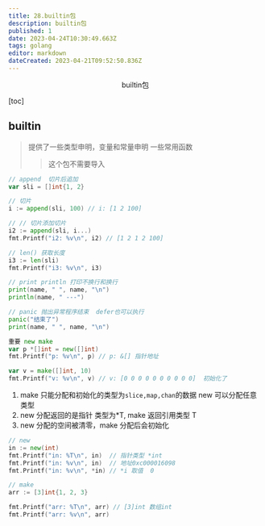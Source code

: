```yaml
---
title: 28.builtin包
description: builtin包
published: 1
date: 2023-04-24T10:30:49.663Z
tags: golang
editor: markdown
dateCreated: 2023-04-21T09:52:50.836Z
---
```


<center>builtin包</center>



[toc]





## builtin

> 提供了一些类型申明，变量和常量申明 一些常用函数
>
> > 这个包不需要导入

```go
// append  切片后追加
var sli = []int{1, 2}

// 切片
i := append(sli, 100) // i: [1 2 100]

// // 切片添加切片
i2 := append(sli, i...)
fmt.Printf("i2: %v\n", i2) // [1 2 1 2 100]
```

```go
// len() 获取长度
i3 := len(sli)
fmt.Printf("i3: %v\n", i3)
```

```go
// print println 打印不换行和换行
print(name, " ", name, "\n")
println(name, " ---")
```

```go
// panic 抛出异常程序结束  defer也可以执行
panic("结束了")
print(name, " ", name, "\n")
```

```go
重要 new make 
var p *[]int = new([]int)
fmt.Printf("p: %v\n", p) // p: &[] 指针地址

var v = make([]int, 10)
fmt.Printf("v: %v\n", v) // v: [0 0 0 0 0 0 0 0 0 0]  初始化了
```

1. make 只能分配和初始化的类型为`slice,map,chan`的数据  new 可以分配任意类型
2. new 分配返回的是指针 类型为*T, make 返回引用类型 T
3. new 分配的空间被清零，make 分配后会初始化

```go
// new
in := new(int)
fmt.Printf("in: %T\n", in)  // 指针类型 *int
fmt.Printf("in: %v\n", in)  // 地址0xc000016098
fmt.Printf("in: %v\n", *in) // *i 取值  0
```

```go
// make
arr := [3]int{1, 2, 3}

fmt.Printf("arr: %T\n", arr) // [3]int 数组int
fmt.Printf("arr: %v\n", arr) 
```

